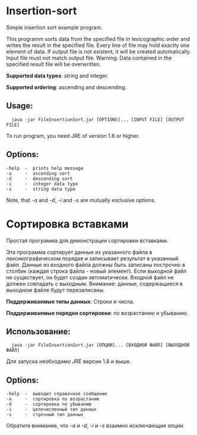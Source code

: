 # Insertion-sort
Simple insertion sort example program.

This programm sorts data from the specified file in lexicographic order and writes the result in the specified file.
Every line of file may hold exactly one element of data. If output file is not existent, it will be created automatically.
Input file must not match output file. Warning: Data contained in the specified result file will be overwritten.

**Supported data types**: string and integer.

**Supported ordering**: ascending and descending.

## Usage: 
```
  java -jar FileInsertionSort.jar [OPTIONS]... [INPUT FILE] [OUTPUT FILE]
```
To run program, you need JRE of version 1.8 or higher.
## Options:
```
-help  -  prints help message
-a     -  ascending sort
-d     -  descending sort
-i     -  integer data type
-s     -  string data type
```

Note, that *-a* and *-d*, *-i* and *-s* are mutually exclusive options.


# Сортировка вставками
Простая программа для демонстрации сортировки вставками.

Эта программа сортирует данные из указанного файла в лексикографическом порядке и записывает результат в указанный файл.
Данные из входного файла должны быть записаны построчно в столбик (каждая строка файла - новый элемент).
Если выходной файл не существует, он будет создан автоматически. Входной файл не должен совпадать с выходным.
Внимание: данные, содержащиеся в выходном файле будут перезаписаны.

**Поддерживаемые типы данных**: Строки и числа.

**Поддерживаемые порядки сортировки**: по возрастанию и убыванию.

## Использование: 
```
  java -jar FileInsertionSort.jar [ОПЦИИ]... [ВХОДНОЙ ФАЙЛ] [ВЫХОДНОЙ ФАЙЛ]
```
Для запуска необходимо JRE версии 1.8 и выше.
## Options:
```
-help  -  выводит справочное сообщение
-a     -  сортировка по возрастанию
-d     -  сортировка по убыванию
-i     -  целочисленный тип данных
-s     -  строчный тип данных
```

Обратите внимание, что *-a* и *-d*, *-i* и *-s* взаимно исключающие опции.
